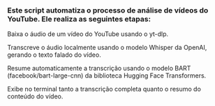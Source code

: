 ### Este script automatiza o processo de análise de vídeos do YouTube. Ele realiza as seguintes etapas:

Baixa o áudio de um vídeo do YouTube usando o yt-dlp.

Transcreve o áudio localmente usando o modelo Whisper da OpenAI, gerando o texto falado do vídeo.

Resume automaticamente a transcrição usando o modelo BART (facebook/bart-large-cnn) da biblioteca Hugging Face Transformers.

Exibe no terminal tanto a transcrição completa quanto o resumo do conteúdo do vídeo.
